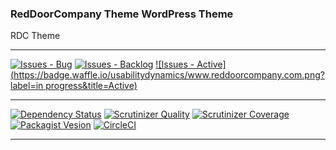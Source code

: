 ### RedDoorCompany Theme WordPress Theme

RDC Theme

***
[![Issues - Bug](https://badge.waffle.io/usabilitydynamics/www.reddoorcompany.com.png?label=bug&title=Bugs)](http://waffle.io/usabilitydynamics/www.reddoorcompany.com)
[![Issues - Backlog](https://badge.waffle.io/usabilitydynamics/www.reddoorcompany.com.png?label=backlog&title=Backlog)](http://waffle.io/usabilitydynamics/www.reddoorcompany.com/)
[![Issues - Active](https://badge.waffle.io/usabilitydynamics/www.reddoorcompany.com.png?label=in progress&title=Active)](http://waffle.io/usabilitydynamics/www.reddoorcompany.com/)
***
[![Dependency Status](https://gemnasium.com/usabilitydynamics/www.reddoorcompany.com.svg)](https://gemnasium.com/usabilitydynamics/www.reddoorcompany.com)
[![Scrutinizer Quality](http://img.shields.io/scrutinizer/g/usabilitydynamics/www.reddoorcompany.com.svg)](https://scrutinizer-ci.com/g/usabilitydynamics/www.reddoorcompany.com)
[![Scrutinizer Coverage](http://img.shields.io/scrutinizer/coverage/g/usabilitydynamics/www.reddoorcompany.com.svg)](https://scrutinizer-ci.com/g/usabilitydynamics/www.reddoorcompany.com)
[![Packagist Vesion](http://img.shields.io/packagist/v/usabilitydynamics/www.reddoorcompany.com.svg)](https://packagist.org/packages/usabilitydynamics/www.reddoorcompany.com)
[![CircleCI](https://circleci.com/gh/usabilitydynamics/www.reddoorcompany.com.png)](https://circleci.com/gh/usabilitydynamics/www.reddoorcompany.com)
***